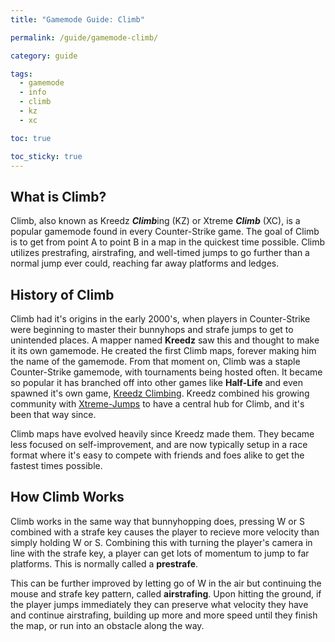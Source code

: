 ```yaml
---
title: "Gamemode Guide: Climb"

permalink: /guide/gamemode-climb/

category: guide

tags:
  - gamemode
  - info
  - climb
  - kz
  - xc

toc: true

toc_sticky: true
---
```


## What is Climb?

Climb, also known as Kreedz ***Climb***ing (KZ) or Xtreme ***Climb*** (XC), is a popular gamemode found in every Counter-Strike game. The goal of Climb is to get from point A to point B in a map in the quickest time possible. Climb utilizes prestrafing, airstrafing, and well-timed jumps to go further than a normal jump ever could, reaching far away platforms and ledges.

## History of Climb

Climb had it's origins in the early 2000's, when players in Counter-Strike were beginning to master their bunnyhops and strafe jumps to get to unintended places. A mapper named **Kreedz** saw this and thought to make it its own gamemode. He created the first Climb maps, forever making him the name of the gamemode. From that moment on, Climb was a staple Counter-Strike gamemode, with tournaments being hosted often. It became so popular it has branched off into other games like **Half-Life** and even spawned it's own game, [Kreedz Climbing](https://store.steampowered.com/app/626680/Kreedz_Climbing/). Kreedz combined his growing community with [Xtreme-Jumps](https://xtreme-jumps.eu/news.php) to have a central hub for Climb, and it's been that way since.

Climb maps have evolved heavily since Kreedz made them. They became less focused on self-improvement, and are now typically setup in a race format where it's easy to compete with friends and foes alike to get the fastest times possible.
## How Climb Works

Climb works in the same way that bunnyhopping does, pressing W or S combined with a strafe key causes the player to recieve more velocity than simply holding W or S. Combining this with turning the player's camera in line with the strafe key, a player can get lots of momentum to jump to far platforms. This is normally called a **prestrafe**.

This can be further improved by letting go of W in the air but continuing the mouse and strafe key pattern, called **airstrafing**. Upon hitting the ground, if the player jumps immediately they can preserve what velocity they have and continue airstrafing, building up more and more speed until they finish the map, or run into an obstacle along the way.
